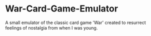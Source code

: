 # War-Card-Game-Emulator
A small emulator of the classic card game 'War' created to resurrect feelings of nostalgia from when I was young.
